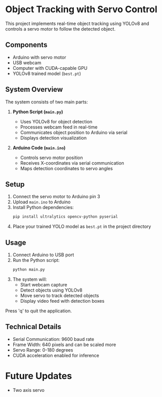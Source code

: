 # Object Tracking with Servo Control

This project implements real-time object tracking using YOLOv8 and controls a servo motor to follow the detected object.

## Components

- Arduino with servo motor
- USB webcam
- Computer with CUDA-capable GPU
- YOLOv8 trained model (`best.pt`)

## System Overview

The system consists of two main parts:

1. **Python Script (`main.py`)**
   - Uses YOLOv8 for object detection
   - Processes webcam feed in real-time
   - Communicates object position to Arduino via serial
   - Displays detection visualization

2. **Arduino Code (`main.ino`)**
   - Controls servo motor position
   - Receives X-coordinates via serial communication
   - Maps detection coordinates to servo angles

## Setup

1. Connect the servo motor to Arduino pin 3
2. Upload `main.ino` to Arduino
3. Install Python dependencies:
   ```bash
   pip install ultralytics opencv-python pyserial
   ```
4. Place your trained YOLO model as `best.pt` in the project directory

## Usage

1. Connect Arduino to USB port
2. Run the Python script:
   ```bash
   python main.py
   ```
3. The system will:
   - Start webcam capture
   - Detect objects using YOLOv8
   - Move servo to track detected objects
   - Display video feed with detection boxes

Press 'q' to quit the application.

## Technical Details

- Serial Communication: 9600 baud rate
- Frame Width: 640 pixels and can be scaled more
- Servo Range: 0-180 degrees
- CUDA acceleration enabled for inference

# Future Updates 

- Two axis servo
